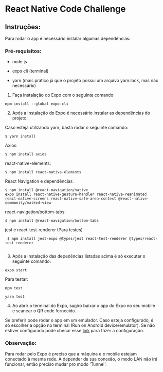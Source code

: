 
# React Native Code Challenge

## Instruções:

Para rodar o app é necessário instalar algumas dependências:

### Pré-requisitos:

* node.js

* expo cli (terminal)

* yarn (mais prático já que o projeto possui um arquivo yarn.lock, mas não necessário)

1. Faça instalação do Expo com o seguinte comando
```
npm install --global expo-cli

 ```

2. Após a instalação do Expo é necessário instalar as dependências do projeto:

Caso esteja utilizando yarn, basta rodar o seguinte comando:

```
$ yarn install

 ```


Axios:
```
$ npm install axios

 ```
react-native-elements:
```
$ npm install react-native-elements

 ```
 React Navigation e dependências:
 ```
$ npm install @react-navigation/native
expo install react-native-gesture-handler react-native-reanimated react-native-screens react-native-safe-area-context @react-native-community/masked-view

 ```
 
 react-navigation/bottom-tabs:
 
 ```
$ npm install @react-navigation/bottom-tabs

 ```
 
jest e react-test-renderer (Para testes)
 
```
 $ npm install jest-expo @types/jest react-test-renderer @types/react-test-renderer
 
```
 
3. Após a instalação das depedências listadas acima é só executar o seguinte comando:
```
expo start

 ```
 Para testar:
 
 ```
npm test

yarn test
 ```
 
 
4. Ao abrir o terminal do Expo, sugiro baixar o app do Expo no seu mobile e scanear o QR code fornecido. 



Se preferir pode rodar o app em um emulador. Caso esteja configurado, é só escolher a opção no terminal (Run on Android device/emulator). Se não estiver configurado pode checar esse [link](https://react-native.rocketseat.dev/android/emulador) para fazer a configuração.


###  Observação:

Para rodar pelo Expo é preciso que a máquina e o mobile estejam conectado à mesma rede. A depender da sua conexão, o modo LAN não irá funcionar, então preciso mudar pro modo 'Tunnel'.


